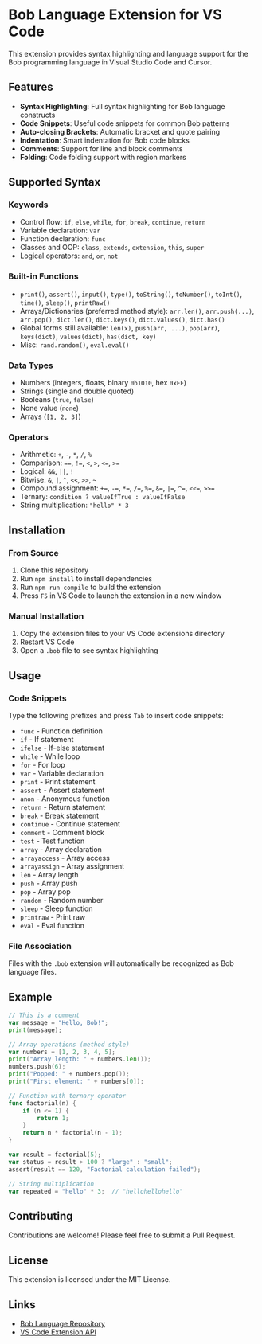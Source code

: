 # Bob Language Extension for VS Code

This extension provides syntax highlighting and language support for the Bob programming language in Visual Studio Code and Cursor.

## Features

- **Syntax Highlighting**: Full syntax highlighting for Bob language constructs
- **Code Snippets**: Useful code snippets for common Bob patterns
- **Auto-closing Brackets**: Automatic bracket and quote pairing
- **Indentation**: Smart indentation for Bob code blocks
- **Comments**: Support for line and block comments
- **Folding**: Code folding support with region markers

## Supported Syntax

### Keywords
- Control flow: `if`, `else`, `while`, `for`, `break`, `continue`, `return`
- Variable declaration: `var`
- Function declaration: `func`
- Classes and OOP: `class`, `extends`, `extension`, `this`, `super`
- Logical operators: `and`, `or`, `not`

### Built-in Functions
- `print()`, `assert()`, `input()`, `type()`, `toString()`, `toNumber()`, `toInt()`, `time()`, `sleep()`, `printRaw()`
- Arrays/Dictionaries (preferred method style): `arr.len()`, `arr.push(...)`, `arr.pop()`, `dict.len()`, `dict.keys()`, `dict.values()`, `dict.has()`
- Global forms still available: `len(x)`, `push(arr, ...)`, `pop(arr)`, `keys(dict)`, `values(dict)`, `has(dict, key)`
- Misc: `rand.random()`, `eval.eval()`

### Data Types
- Numbers (integers, floats, binary `0b1010`, hex `0xFF`)
- Strings (single and double quoted)
- Booleans (`true`, `false`)
- None value (`none`)
- Arrays (`[1, 2, 3]`)

### Operators
- Arithmetic: `+`, `-`, `*`, `/`, `%`
- Comparison: `==`, `!=`, `<`, `>`, `<=`, `>=`
- Logical: `&&`, `||`, `!`
- Bitwise: `&`, `|`, `^`, `<<`, `>>`, `~`
- Compound assignment: `+=`, `-=`, `*=`, `/=`, `%=`, `&=`, `|=`, `^=`, `<<=`, `>>=`
- Ternary: `condition ? valueIfTrue : valueIfFalse`
- String multiplication: `"hello" * 3`

## Installation

### From Source
1. Clone this repository
2. Run `npm install` to install dependencies
3. Run `npm run compile` to build the extension
4. Press `F5` in VS Code to launch the extension in a new window

### Manual Installation
1. Copy the extension files to your VS Code extensions directory
2. Restart VS Code
3. Open a `.bob` file to see syntax highlighting

## Usage

### Code Snippets
Type the following prefixes and press `Tab` to insert code snippets:

- `func` - Function definition
- `if` - If statement
- `ifelse` - If-else statement
- `while` - While loop
- `for` - For loop
- `var` - Variable declaration
- `print` - Print statement
- `assert` - Assert statement
- `anon` - Anonymous function
- `return` - Return statement
- `break` - Break statement
- `continue` - Continue statement
- `comment` - Comment block
- `test` - Test function
- `array` - Array declaration
- `arrayaccess` - Array access
- `arrayassign` - Array assignment
- `len` - Array length
- `push` - Array push
- `pop` - Array pop
- `random` - Random number
- `sleep` - Sleep function
- `printraw` - Print raw
- `eval` - Eval function

### File Association
Files with the `.bob` extension will automatically be recognized as Bob language files.

## Example

```go
// This is a comment
var message = "Hello, Bob!";
print(message);

// Array operations (method style)
var numbers = [1, 2, 3, 4, 5];
print("Array length: " + numbers.len());
numbers.push(6);
print("Popped: " + numbers.pop());
print("First element: " + numbers[0]);

// Function with ternary operator
func factorial(n) {
    if (n <= 1) {
        return 1;
    }
    return n * factorial(n - 1);
}

var result = factorial(5);
var status = result > 100 ? "large" : "small";
assert(result == 120, "Factorial calculation failed");

// String multiplication
var repeated = "hello" * 3;  // "hellohellohello"
```

## Contributing

Contributions are welcome! Please feel free to submit a Pull Request.

## License

This extension is licensed under the MIT License.

## Links

- [Bob Language Repository](https://github.com/bob-lang/bob)
- [VS Code Extension API](https://code.visualstudio.com/api) 
